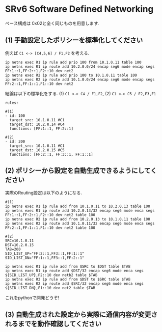 # SRv6 Software Defined Networking

ベース構成は 0x02と全く同じものを用意します.

## (1) 手動設定したポリシーを標準化してください

例えば `C1 <-> [C4,5,6] / F1,F2` を考える.
```
ip netns exec R1 ip rule add prio 100 from 10.1.0.11 table 100
ip netns exec R1 ip route add 10.2.0.0/24 encap seg6 mode encap segs FF:1::1,FF:2::1,F2::10 dev net2
ip netns exec R2 ip rule add prio 100 to 10.1.0.11 table 100
ip netns exec R2 ip route add 10.1.0.0/24 encap seg6 mode encap segs FF:2::1,FF:1::1,F1::10 dev net2
```

結論は以下の標準化をする. (1) `C1 <-> C4 / F1,F2`, (2) `C1 <-> C5 / F2,F3,F1`
```
rules:

#(1)
- id: 100
  target_src: 10.1.0.11 #C1
  target_dst: 10.2.0.14 #C4
  functions: [FF:1::1, FF:2::1]
  
#(2)
- id: 200
  target_src: 10.1.0.11 #C1
  target_dst: 10.2.0.15 #C5
  functions: [FF:2::1, FF:3::1, FF:1::1]
```

## (2) ポリシーから設定を自動生成できるようにしてください

実際のRouting設定は以下のようになる.
```
#(1)
ip netns exec R1 ip rule add from 10.1.0.11 to 10.2.0.13 table 100
ip netns exec R1 ip route add 10.2.0.13/32 encap seg6 mode enca segs FF:1::1,FF:2::1,F2::10 dev net2 table 100
ip netns exec R2 ip rule add from 10.2.0.13 to 10.1.0.11 table 100
ip netns exec R2 ip route add 10.1.0.11/32 encap seg6 mode enca segs FF:2::1,FF:1::1,F1::10 dev net2 table 100

#(2)
SRC=10.1.0.11
DST=10.2.0.15
TAB=200
SID_LIST_UP="FF:2::1,FF3::1,FF:1::1"
SID_LIST_DN="FF:1::1,FF3::1,FF:2::1"

ip netns exec R1 ip rule add from $SRC to $DST table $TAB
ip netns exec R1 ip route add $DST/32 encap seg6 mode enca segs ${SID_LIST_UP},F2::10 dev netb2 table $TAB
ip netns exec R2 ip rule add from $DST to $SRC table $TAB
ip netns exec R2 ip route add $SRC/32 encap seg6 mode enca segs ${SID_LIST_DN},F1::10 dev net2 table $TAB
```

これをpythonで開発どうぞ!

## (3) 自動生成された設定から実際に通信内容が変更されるまでを動作確認してください
